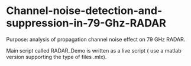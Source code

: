 # Channel-noise-detection-and-suppression-in-79-Ghz-RADAR
Purpose: analysis  of propagation channel noise effect on 79 GHz RADAR.

Main script called RADAR_Demo is written as a live script ( use a matlab version supporting the type of files .mlx).

